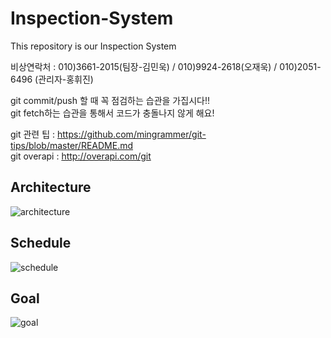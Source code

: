# Inspection-System
This repository is our Inspection System

비상연락처 : 010)3661-2015(팀장-김민욱) / 010)9924-2618(오재욱) / 010)2051-6496 (관리자-홍휘진)                           

git commit/push 할 때 꼭 점검하는 습관을 가집시다!!                             
git fetch하는 습관을 통해서 코드가 충돌나지 않게 해요!                          

git 관련 팁 : https://github.com/mingrammer/git-tips/blob/master/README.md                                     
git overapi : http://overapi.com/git

## Architecture
![architecture](https://user-images.githubusercontent.com/16011260/42408501-9a552a08-8208-11e8-893e-3e9ae79f8f12.png)

## Schedule
![schedule](https://user-images.githubusercontent.com/16011260/42408515-dca93f98-8208-11e8-9e3c-23478acb57a1.png)

## Goal
![goal](https://user-images.githubusercontent.com/16011260/42408522-0558bc16-8209-11e8-8a52-7fa06e52899c.png)
